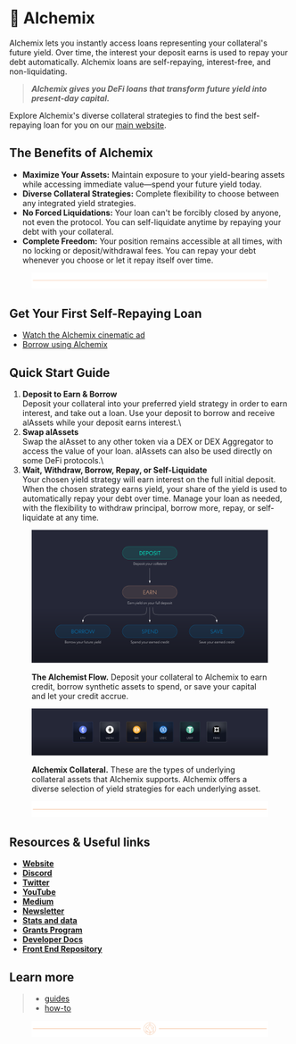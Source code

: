 # 📜 Alchemix

Alchemix lets you instantly access loans representing your collateral's future yield. Over time, the interest your deposit earns is used to repay your debt automatically. Alchemix loans are self-repaying, interest-free, and non-liquidating.

> _**Alchemix gives you DeFi loans that transform future yield into present-day capital.**_

Explore Alchemix's diverse collateral strategies to find the best self-repaying loan for you on our [main website](https://alchemix.fi/).

## **The Benefits of Alchemix**

* **Maximize Your Assets:** Maintain exposure to your yield-bearing assets while accessing immediate value—spend your future yield today.
* **Diverse Collateral Strategies:** Complete flexibility to choose between any integrated yield strategies.
* **No Forced Liquidations:** Your loan can't be forcibly closed by anyone, not even the protocol. You can self-liquidate anytime by repaying your debt with your collateral.
* **Complete Freedom:** Your position remains accessible at all times, with no locking or deposit/withdrawal fees. You can repay your debt whenever you choose or let it repay itself over time.

<figure><img src=".gitbook/assets/PlainLine_01.png" alt=""><figcaption></figcaption></figure>

## **Get Your First Self-Repaying Loan**

* [Watch the Alchemix cinematic ad](https://www.youtube.com/embed/FlWP9FC8C3c?autoplay=1)
* [Borrow using Alchemix](https://alchemix.fi/)

## Quick Start Guide

1. **Deposit to Earn & Borrow**\
   Deposit your collateral into your preferred yield strategy in order to earn interest, and take out a loan. Use your deposit to borrow and receive alAssets while your deposit earns interest.\\
2. **Swap alAssets**\
   Swap the alAsset to any other token via a DEX or DEX Aggregator to access the value of your loan. alAssets can also be used directly on some DeFi protocols.\\
3. **Wait, Withdraw, Borrow, Repay, or Self-Liquidate**\
   Your chosen yield strategy will earn interest on the full initial deposit. When the chosen strategy earns yield, your share of the yield is used to automatically repay your debt over time. Manage your loan as needed, with the flexibility to withdraw principal, borrow more, repay, or self-liquidate at any time.

<figure><img src=".gitbook/assets/01_02.png" alt=""><figcaption><p><strong>The Alchemist Flow.</strong> Deposit your collateral to Alchemix to earn credit, borrow synthetic assets to spend, or save your capital and let your credit accrue.</p></figcaption></figure>

<figure><img src=".gitbook/assets/02_02 (1).png" alt=""><figcaption><p><strong>Alchemix Collateral.</strong> These are the types of underlying collateral assets that Alchemix supports. Alchemix offers a diverse selection of yield strategies for each underlying asset.</p></figcaption></figure>

<figure><img src=".gitbook/assets/PlainLine_01.png" alt=""><figcaption></figcaption></figure>

## **Resources &** Useful links

* [**Website**](https://www.alchemix.fi/)
* [**Discord**](https://discord.com/invite/alchemix)
* [**Twitter**](https://twitter.com/AlchemixFi)
* [**YouTube**](https://www.youtube.com/c/AlchemixFinance)
* [**Medium**](https://alchemixfi.medium.com/)
* [**Newsletter**](https://alchemixfi.substack.com/)
* [**Stats and data**](https://alchemix-stats.com/)
* [**Grants Program**](https://alchemix.questbook.app/)
* [**Developer Docs**](https://alchemix-finance.gitbook.io/v2/)
* [**Front End Repository**](https://github.com/alchemix-finance/alchemix-v2-frontend)

## Learn more

> * [guides](resources/guides/ "mention")
> * [how-to](resources/how-to/ "mention")

<figure><img src=".gitbook/assets/Header_01.png" alt=""><figcaption></figcaption></figure>
